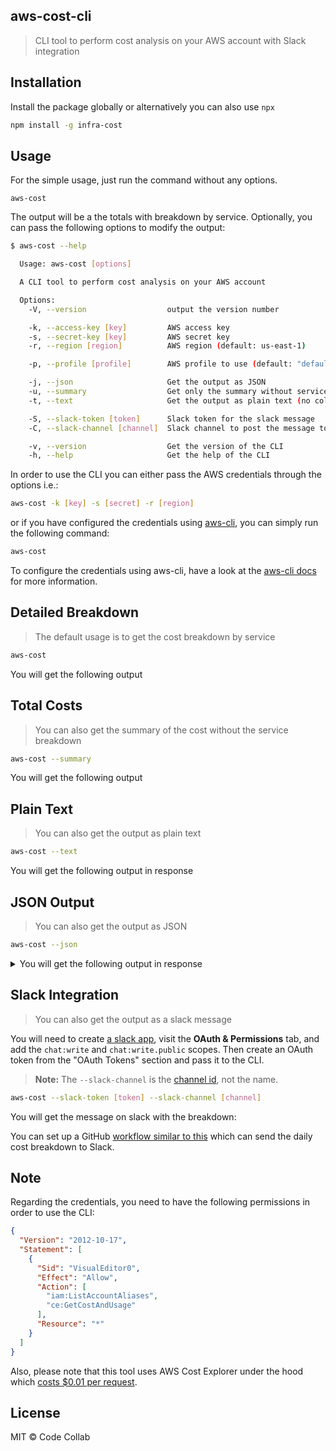 ## aws-cost-cli
> CLI tool to perform cost analysis on your AWS account with Slack integration

## Installation

Install the package globally or alternatively you can also use `npx`

```bash
npm install -g infra-cost
```

## Usage

For the simple usage, just run the command without any options. 

```
aws-cost
```

The output will be a the totals with breakdown by service. Optionally, you can pass the following options to modify the output:

```bash
$ aws-cost --help

  Usage: aws-cost [options]

  A CLI tool to perform cost analysis on your AWS account

  Options:
    -V, --version                  output the version number

    -k, --access-key [key]         AWS access key
    -s, --secret-key [key]         AWS secret key
    -r, --region [region]          AWS region (default: us-east-1)

    -p, --profile [profile]        AWS profile to use (default: "default")

    -j, --json                     Get the output as JSON
    -u, --summary                  Get only the summary without service breakdown
    -t, --text                     Get the output as plain text (no colors / tables)

    -S, --slack-token [token]      Slack token for the slack message
    -C, --slack-channel [channel]  Slack channel to post the message to

    -v, --version                  Get the version of the CLI
    -h, --help                     Get the help of the CLI
```

In order to use the CLI you can either pass the AWS credentials through the options i.e.:

```bash
aws-cost -k [key] -s [secret] -r [region]
```

or if you have configured the credentials using [aws-cli](https://github.com/aws/aws-cli), you can simply run the following command:

```bash
aws-cost
```

To configure the credentials using aws-cli, have a look at the [aws-cli docs](https://github.com/aws/aws-cli#configuration) for more information.

## Detailed Breakdown
> The default usage is to get the cost breakdown by service

```bash
aws-cost
```
You will get the following output

## Total Costs
> You can also get the summary of the cost without the service breakdown

```bash
aws-cost --summary
```
You will get the following output

## Plain Text
> You can also get the output as plain text

```bash
aws-cost --text
```
You will get the following output in response

## JSON Output
> You can also get the output as JSON

```bash
aws-cost --json
```

<details>
  <summary>You will get the following output in response</summary>

```json
```
</details>

## Slack Integration

> You can also get the output as a slack message

You will need to create [a slack app](https://api.slack.com/apps?new_app=1), visit the **OAuth & Permissions** tab, and add the `chat:write` and `chat:write.public` scopes. Then create an OAuth token from the "OAuth Tokens" section and pass it to the CLI.

> **Note:** The `--slack-channel` is the [channel id](https://stackoverflow.com/questions/40940327/what-is-the-simplest-way-to-find-a-slack-team-id-and-a-channel-id#answer-44883343), not the name.

```bash
aws-cost --slack-token [token] --slack-channel [channel]
```

You will get the message on slack with the breakdown:

You can set up a GitHub [workflow similar to this](https://github.com/codecollab-co/infra-cost/blob/7549ceb2ba75b562e29f85ac53a9413c3e1f57ee/.github/workflows/aws-costs.yml#L1) which can send the daily cost breakdown to Slack.

## Note

Regarding the credentials, you need to have the following permissions in order to use the CLI:

```json
{
  "Version": "2012-10-17",
  "Statement": [
    {
      "Sid": "VisualEditor0",
      "Effect": "Allow",
      "Action": [
        "iam:ListAccountAliases",
        "ce:GetCostAndUsage"
      ],
      "Resource": "*"
    }
  ]
}
```

Also, please note that this tool uses AWS Cost Explorer under the hood which [costs $0.01 per request](https://aws.amazon.com/aws-cost-management/aws-cost-explorer/pricing/).

## License
MIT &copy; Code Collab
